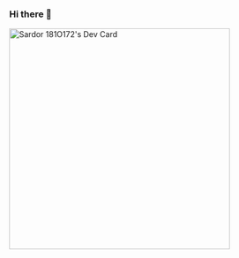 ### Hi there 👋

<!--
**sardor0990/sardor0990** is a ✨ _special_ ✨ repository because its `README.md` (this file) appears on your GitHub profile.

Here are some ideas to get you started:

- 🔭 I’m currently working on ...
- 🌱 I’m currently learning ...
- 👯 I’m looking to collaborate on ...
- 🤔 I’m looking for help with ...
- 💬 Ask me about ...
- 📫 How to reach me: ...
- 😄 Pronouns: ...
- ⚡ Fun fact: ...
-->

<a href="https://app.daily.dev/Sardor0990"><img src="https://api.daily.dev/devcards/5f8d74e2587b45819b3997e47d3ec00a.png?r=3po" width="400" alt="Sardor 181O172's Dev Card"/></a>
